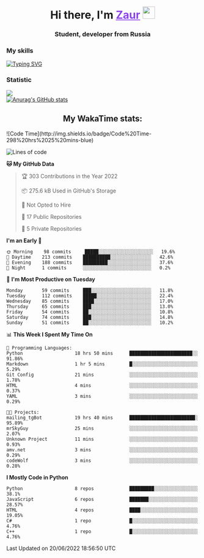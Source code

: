 <h1 align="center">
    Hi there, I'm 
    <a href="https://t.me/skyguy" target="_blank" style="color: #8C43EA">Zaur</a>
    <img src="https://github.com/blackcater/blackcater/raw/main/images/Hi.gif" height="32">
</h1>

<h3 align="center">
    Student, developer from Russia
</h3>  

### **My skills**
[![Typing SVG](https://readme-typing-svg.herokuapp.com?font=Oxanium&duration=3000&color=8C43EA&height=30&lines=Python%2C+JavaScript;Flask;Django+(in+near+future);React.js;HTML%2C+CSS+(SCSS))](https://git.io/typing-svg)

### **Statistic**
![](https://komarev.com/ghpvc/?username=mrskyguy&color=8C43EA)  
[![Anurag's GitHub stats](https://github-readme-stats.vercel.app/api?username=mrskyguy&count_private=true&show_icons=true&title_color=8C43EA&icon_color=BE57EA&bg_color=30,191919,341b56&text_color=B1B1B1&border_radius=10&hide_border=true&include_all_commits=1)](https://github.com/anuraghazra/github-readme-stats)  


<h2 align="center"> My WakaTime stats: </h2>
<!--START_SECTION:waka-->
![Code Time](http://img.shields.io/badge/Code%20Time-298%20hrs%2025%20mins-blue)

![Lines of code](https://img.shields.io/badge/From%20Hello%20World%20I%27ve%20Written-200%20Thousand%20lines%20of%20code-blue)

**🐱 My GitHub Data** 

> 🏆 303 Contributions in the Year 2022
 > 
> 📦 275.6 kB Used in GitHub's Storage 
 > 
> 🚫 Not Opted to Hire
 > 
> 📜 17 Public Repositories 
 > 
> 🔑 5 Private Repositories  
 > 
**I'm an Early 🐤** 

```text
🌞 Morning    98 commits     █████░░░░░░░░░░░░░░░░░░░░   19.6% 
🌆 Daytime    213 commits    ██████████░░░░░░░░░░░░░░░   42.6% 
🌃 Evening    188 commits    █████████░░░░░░░░░░░░░░░░   37.6% 
🌙 Night      1 commits      ░░░░░░░░░░░░░░░░░░░░░░░░░   0.2%

```
📅 **I'm Most Productive on Tuesday** 

```text
Monday       59 commits     ███░░░░░░░░░░░░░░░░░░░░░░   11.8% 
Tuesday      112 commits    █████░░░░░░░░░░░░░░░░░░░░   22.4% 
Wednesday    85 commits     ████░░░░░░░░░░░░░░░░░░░░░   17.0% 
Thursday     65 commits     ███░░░░░░░░░░░░░░░░░░░░░░   13.0% 
Friday       54 commits     ██░░░░░░░░░░░░░░░░░░░░░░░   10.8% 
Saturday     74 commits     ███░░░░░░░░░░░░░░░░░░░░░░   14.8% 
Sunday       51 commits     ██░░░░░░░░░░░░░░░░░░░░░░░   10.2%

```


📊 **This Week I Spent My Time On** 

```text
💬 Programming Languages: 
Python                   18 hrs 50 mins      ███████████████████████░░   91.86% 
Markdown                 1 hr 5 mins         █░░░░░░░░░░░░░░░░░░░░░░░░   5.29% 
Git Config               21 mins             ░░░░░░░░░░░░░░░░░░░░░░░░░   1.78% 
HTML                     4 mins              ░░░░░░░░░░░░░░░░░░░░░░░░░   0.37% 
YAML                     3 mins              ░░░░░░░░░░░░░░░░░░░░░░░░░   0.29%

🐱‍💻 Projects: 
mailing_tgBot            19 hrs 40 mins      ████████████████████████░   95.89% 
mrSkyGuy                 25 mins             ░░░░░░░░░░░░░░░░░░░░░░░░░   2.07% 
Unknown Project          11 mins             ░░░░░░░░░░░░░░░░░░░░░░░░░   0.93% 
amv.net                  3 mins              ░░░░░░░░░░░░░░░░░░░░░░░░░   0.29% 
codeWolf                 3 mins              ░░░░░░░░░░░░░░░░░░░░░░░░░   0.28%

```

**I Mostly Code in Python** 

```text
Python                   8 repos             █████████░░░░░░░░░░░░░░░░   38.1% 
JavaScript               6 repos             ███████░░░░░░░░░░░░░░░░░░   28.57% 
HTML                     4 repos             ████░░░░░░░░░░░░░░░░░░░░░   19.05% 
C#                       1 repo              █░░░░░░░░░░░░░░░░░░░░░░░░   4.76% 
C++                      1 repo              █░░░░░░░░░░░░░░░░░░░░░░░░   4.76%

```



 Last Updated on 20/06/2022 18:56:50 UTC
<!--END_SECTION:waka-->
